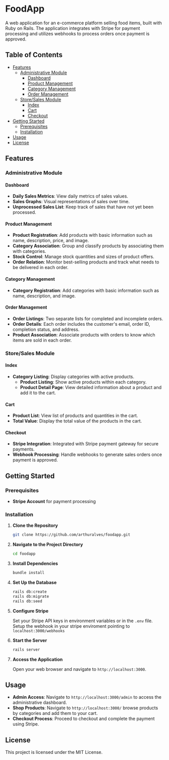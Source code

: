 # FoodApp

A web application for an e-commerce platform selling food items, built with Ruby on Rails. The application integrates with Stripe for payment processing and utilizes webhooks to process orders once payment is approved.

## Table of Contents

- [Features](#features)
  - [Administrative Module](#administrative-module)
    - [Dashboard](#dashboard)
    - [Product Management](#product-management)
    - [Category Management](#category-management)
    - [Order Management](#order-management)
  - [Store/Sales Module](#storesales-module)
    - [Index](#index)
    - [Cart](#cart)
    - [Checkout](#checkout)
- [Getting Started](#getting-started)
  - [Prerequisites](#prerequisites)
  - [Installation](#installation)
- [Usage](#usage)
- [License](#license)

## Features

### Administrative Module

#### Dashboard

- **Daily Sales Metrics**: View daily metrics of sales values.
- **Sales Graphs**: Visual representations of sales over time.
- **Unprocessed Sales List**: Keep track of sales that have not yet been processed.

#### Product Management

- **Product Registration**: Add products with basic information such as name, description, price, and image.
- **Category Association**: Group and classify products by associating them with categories.
- **Stock Control**: Manage stock quantities and sizes of product offers.
- **Order Relation**: Monitor best-selling products and track what needs to be delivered in each order.

#### Category Management

- **Category Registration**: Add categories with basic information such as name, description, and image.

#### Order Management

- **Order Listings**: Two separate lists for completed and incomplete orders.
- **Order Details**: Each order includes the customer's email, order ID, completion status, and address.
- **Product Association**: Associate products with orders to know which items are sold in each order.

### Store/Sales Module

#### Index

- **Category Listing**: Display categories with active products.
    - **Product Listing**: Show active products within each category.
    - **Product Detail Page**: View detailed information about a product and add it to the cart.

#### Cart

- **Product List**: View list of products and quantities in the cart.
- **Total Value**: Display the total value of the products in the cart.

#### Checkout

- **Stripe Integration**: Integrated with Stripe payment gateway for secure payments.
- **Webhook Processing**: Handle webhooks to generate sales orders once payment is approved.

## Getting Started

### Prerequisites

- **Stripe Account** for payment processing

### Installation

1. **Clone the Repository**

     ```bash
     git clone https://github.com/arthuralves/foodapp.git
     ```

2. **Navigate to the Project Directory**

     ```bash
     cd foodapp
     ```

3. **Install Dependencies**

     ```bash
     bundle install
     ```

4. **Set Up the Database**

     ```bash
     rails db:create
     rails db:migrate
     rails db:seed
     ```

5. **Configure Stripe**

     Set your Stripe API keys in environment variables or in the `.env` file.
     Setup the webhook in your stripe enviroment pointing to `localhost:3000/webhooks`

6. **Start the Server**

     ```bash
     rails server
     ```

7. **Access the Application**

     Open your web browser and navigate to `http://localhost:3000`.

## Usage

- **Admin Access**: Navigate to `http://localhost:3000/admin` to access the administrative dashboard.
- **Shop Products**: Navigate to `http://localhost:3000/` browse products by categories and add them to your cart.
- **Checkout Process**: Proceed to checkout and complete the payment using Stripe.

## License

This project is licensed under the MIT License.

